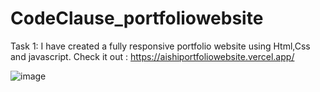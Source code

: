 # CodeClause_portfoliowebsite

Task 1: I have created a fully responsive portfolio website using Html,Css and javascript.
Check it out : https://aishiportfoliowebsite.vercel.app/


![image](https://github.com/AishiD/CodeClause_portfoliowebsite/assets/97897398/f7967734-4b00-4f1a-9d9c-4b7c1f450118)


